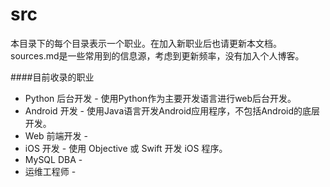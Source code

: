 src
========
本目录下的每个目录表示一个职业。在加入新职业后也请更新本文档。
sources.md是一些常用到的信息源，考虑到更新频率，没有加入个人博客。

####目前收录的职业
*	Python 后台开发	-	使用Python作为主要开发语言进行web后台开发。
*	Android 开发	-	使用Java语言开发Android应用程序，不包括Android的底层开发。
*	Web 前端开发	-	
*	iOS 开发 - 使用 Objective 或 Swift 开发 iOS 程序。
*	MySQL DBA - 
*	运维工程师 - 